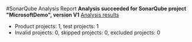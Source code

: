 #SonarQube Analysis Report
__Analysis succeeded for SonarQube project "MicrosoftDemo", version V1__ [Analysis results](http://CLDPRODMGT0043.corpzone.internalzone.com:9000/dashboard/index/MicrosftDemo)
- Product projects: 1, test projects: 1
- Invalid projects: 0, skipped projects: 0, excluded projects: 0
